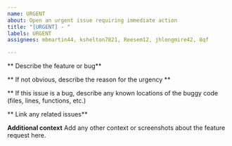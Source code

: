 ```yaml
---
name: URGENT
about: Open an urgent issue requiring immediate action
title: "[URGENT] - "
labels: URGENT
assignees: mbmartin44, kshelton7821, Reesem12, jhlongmire42, 8qf

---
```


** Describe the feature or bug**

** If not obvious, describe the reason for the urgency **

** If this issue is a bug, describe any known locations of the buggy code (files, lines, functions, etc.)

** Link any related issues**

**Additional context**
Add any other context or screenshots about the feature request here.
